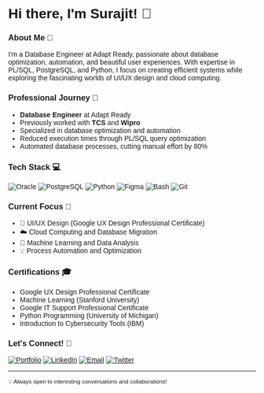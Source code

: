 <div style="font-family: 'Poppins', sans-serif;">

# Hi there, I'm Surajit! 👋

### About Me 🎯
I'm a Database Engineer at Adapt Ready, passionate about database optimization, automation, and beautiful user experiences. With expertise in PL/SQL, PostgreSQL, and Python, I focus on creating efficient systems while exploring the fascinating worlds of UI/UX design and cloud computing.

### Professional Journey 💼
- **Database Engineer** at Adapt Ready
- Previously worked with **TCS** and **Wipro**
- Specialized in database optimization and automation
- Reduced execution times through PL/SQL query optimization
- Automated database processes, cutting manual effort by 80%

### Tech Stack 💻
![Oracle](https://img.shields.io/badge/Oracle-F80000?style=flat-square&logo=oracle&logoColor=white)
![PostgreSQL](https://img.shields.io/badge/PostgreSQL-316192?style=flat-square&logo=postgresql&logoColor=white)
![Python](https://img.shields.io/badge/Python-3776AB?style=flat-square&logo=python&logoColor=white)
![Figma](https://img.shields.io/badge/Figma-F24E1E?style=flat-square&logo=figma&logoColor=white)
![Bash](https://img.shields.io/badge/Bash-4EAA25?style=flat-square&logo=gnu-bash&logoColor=white)
![Git](https://img.shields.io/badge/Git-F05032?style=flat-square&logo=git&logoColor=white)

### Current Focus 🚀
- 🎨 UI/UX Design (Google UX Design Professional Certificate)
- ☁️ Cloud Computing and Database Migration
- 🔮 Machine Learning and Data Analysis
- 💡 Process Automation and Optimization

### Certifications 🎓
- Google UX Design Professional Certificate
- Machine Learning (Stanford University)
- Google IT Support Professional Certificate
- Python Programming (University of Michigan)
- Introduction to Cybersecurity Tools (IBM)

### Let's Connect! 🤝
[![Portfolio](https://img.shields.io/badge/Portfolio-000000?style=flat-square&logo=About.me&logoColor=white)](https://knownassurajit.github.io/portfolio)
[![LinkedIn](https://img.shields.io/badge/LinkedIn-0077B5?style=flat-square&logo=linkedin&logoColor=white)](https://linkedin.com/in/knownassurajit)
[![Email](https://img.shields.io/badge/Email-D14836?style=flat-square&logo=gmail&logoColor=white)](mailto:surajit@duck.com)
[![Twitter](https://img.shields.io/badge/Twitter-1DA1F2?style=flat-square&logo=twitter&logoColor=white)](https://twitter.com/knownassurajit)

---

<sub>💡 Always open to interesting conversations and collaborations!</sub>

</div>

<!-- Add this to your HTML head for fonts -->
<link href="https://fonts.googleapis.com/css2?family=Poppins:wght@400;600&family=Mulish:wght@400;500&display=swap" rel="stylesheet">